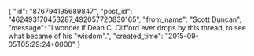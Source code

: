  {
   "id": "876794195689847",
   "post_id": "462493170453287_492057720830165",
   "from_name": "Scott Duncan",
   "message": "I wonder if Dean C. Clifford ever drops by this thread, to see what became of his \"wisdom\".",
   "created_time": "2015-09-05T05:29:24+0000"
 }
